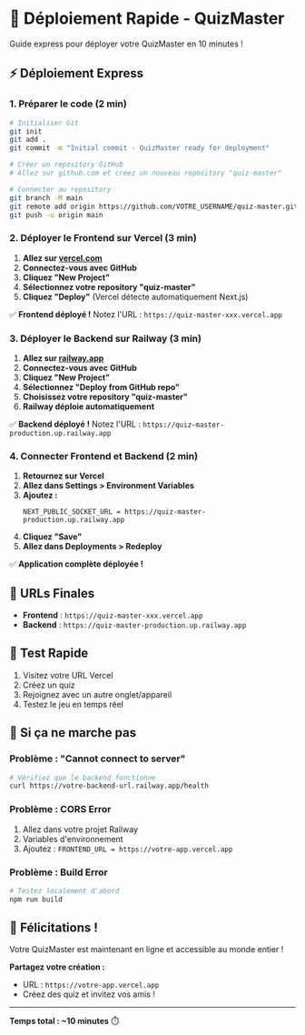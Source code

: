 # 🚀 Déploiement Rapide - QuizMaster

Guide express pour déployer votre QuizMaster en 10 minutes !

## ⚡ Déploiement Express

### 1. Préparer le code (2 min)

```bash
# Initialiser Git
git init
git add .
git commit -m "Initial commit - QuizMaster ready for deployment"

# Créer un repository GitHub
# Allez sur github.com et créez un nouveau repository "quiz-master"

# Connecter au repository
git branch -M main
git remote add origin https://github.com/VOTRE_USERNAME/quiz-master.git
git push -u origin main
```

### 2. Déployer le Frontend sur Vercel (3 min)

1. **Allez sur [vercel.com](https://vercel.com)**
2. **Connectez-vous avec GitHub**
3. **Cliquez "New Project"**
4. **Sélectionnez votre repository "quiz-master"**
5. **Cliquez "Deploy"** (Vercel détecte automatiquement Next.js)

✅ **Frontend déployé !** Notez l'URL : `https://quiz-master-xxx.vercel.app`

### 3. Déployer le Backend sur Railway (3 min)

1. **Allez sur [railway.app](https://railway.app)**
2. **Connectez-vous avec GitHub**
3. **Cliquez "New Project"**
4. **Sélectionnez "Deploy from GitHub repo"**
5. **Choisissez votre repository "quiz-master"**
6. **Railway déploie automatiquement**

✅ **Backend déployé !** Notez l'URL : `https://quiz-master-production.up.railway.app`

### 4. Connecter Frontend et Backend (2 min)

1. **Retournez sur Vercel**
2. **Allez dans Settings > Environment Variables**
3. **Ajoutez :**
   ```
   NEXT_PUBLIC_SOCKET_URL = https://quiz-master-production.up.railway.app
   ```
4. **Cliquez "Save"**
5. **Allez dans Deployments > Redeploy**

✅ **Application complète déployée !**

## 🎯 URLs Finales

- **Frontend** : `https://quiz-master-xxx.vercel.app`
- **Backend** : `https://quiz-master-production.up.railway.app`

## 🧪 Test Rapide

1. Visitez votre URL Vercel
2. Créez un quiz
3. Rejoignez avec un autre onglet/appareil
4. Testez le jeu en temps réel

## 🔧 Si ça ne marche pas

### Problème : "Cannot connect to server"
```bash
# Vérifiez que le backend fonctionne
curl https://votre-backend-url.railway.app/health
```

### Problème : CORS Error
1. Allez dans votre projet Railway
2. Variables d'environnement
3. Ajoutez : `FRONTEND_URL = https://votre-app.vercel.app`

### Problème : Build Error
```bash
# Testez localement d'abord
npm run build
```

## 🎉 Félicitations !

Votre QuizMaster est maintenant en ligne et accessible au monde entier !

**Partagez votre création :**
- URL : `https://votre-app.vercel.app`
- Créez des quiz et invitez vos amis !

---

**Temps total : ~10 minutes** ⏱️
